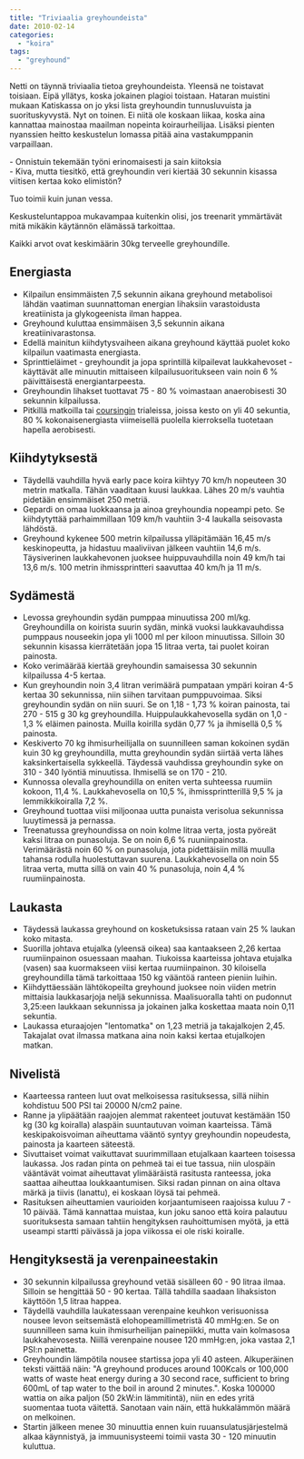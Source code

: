 ```yaml
---
title: "Triviaalia greyhoundeista"
date: 2010-02-14
categories: 
  - "koira"
tags: 
  - "greyhound"
---
```


Netti on täynnä triviaalia tietoa greyhoundeista. Yleensä ne toistavat toisiaan. Eipä yllätys, koska jokainen plagioi toistaan. Hataran muistini mukaan Katiskassa on jo yksi lista greyhoundin tunnusluvuista ja suorituskyvystä. Nyt on toinen. Ei niitä ole koskaan liikaa, koska aina kannattaa mainostaa maailman nopeinta koiraurheilijaa. Lisäksi pienten nyanssien heitto keskustelun lomassa pitää aina vastakumppanin varpaillaan.

<!--more-->  
\- Onnistuin tekemään työni erinomaisesti ja sain kiitoksia  
\- Kiva, mutta tiesitkö, että greyhoundin veri kiertää 30 sekunnin kisassa viitisen kertaa koko elimistön?

Tuo toimii kuin junan vessa.

Keskusteluntappoa mukavampaa kuitenkin olisi, jos treenarit ymmärtävät mitä mikäkin käytännön elämässä tarkoittaa.

Kaikki arvot ovat keskimäärin 30kg terveelle greyhoundille.

## Energiasta

- Kilpailun ensimmäisten 7,5 sekunnin aikana greyhound metabolisoi lähdän vaatiman suunnattoman energian lihaksiin varastoidusta kreatiinista ja glykogeenista ilman happea.
- Greyhound kuluttaa ensimmäisen 3,5 sekunnin aikana kreatiinivarastonsa.
- Edellä mainitun kiihdytysvaiheen aikana greyhound käyttää puolet koko kilpailun vaatimasta energiasta.
- Sprinttieläimet - greyhoundit ja jopa sprintillä kilpailevat laukkahevoset - käyttävät alle minuutin mittaiseen kilpailusuoritukseen vain noin 6 % päivittäisestä energiantarpeesta.
- Greyhoundin lihakset tuottavat 75 - 80 % voimastaan anaerobisesti 30 sekunnin kilpailussa.
- Pitkillä matkoilla tai [coursingin](https://www.katiska.eu/koirakilpailut/muut-kilpailut/coursing/) trialeissa, joissa kesto on yli 40 sekuntia, 80 % kokonaisenergiasta viimeisellä puolella kierroksella tuotetaan hapella aerobisesti.

## Kiihdytyksestä

- Täydellä vauhdilla hyvä early pace koira kiihtyy 70 km/h nopeuteen 30 metrin matkalla. Tähän vaaditaan kuusi laukkaa. Lähes 20 m/s vauhtia pidetään ensimmäiset 250 metriä.
- Gepardi on omaa luokkaansa ja ainoa greyhoundia nopeampi peto. Se kiihdytyttää parhaimmillaan 109 km/h vauhtiin 3-4 laukalla seisovasta lähdöstä.
- Greyhound kykenee 500 metrin kilpailussa ylläpitämään 16,45 m/s keskinopeutta, ja hidastuu maaliviivan jälkeen vauhtiin 14,6 m/s. Täysiverinen laukkahevonen juoksee huippuvauhdilla noin 49 km/h tai 13,6 m/s. 100 metrin ihmissprintteri saavuttaa 40 km/h ja 11 m/s.

## Sydämestä

- Levossa greyhoundin sydän pumppaa minuutissa 200 ml/kg. Greyhoundilla on koirista suurin sydän, minkä vuoksi laukkavauhdissa pumppaus nouseekin jopa yli 1000 ml per kiloon minuutissa. Silloin 30 sekunnin kisassa kierrätetään jopa 15 litraa verta, tai puolet koiran painosta.
- Koko verimäärää kiertää greyhoundin samaisessa 30 sekunnin kilpailussa 4-5 kertaa.
- Kun greyhoundin noin 3,4 litran verimäärä pumpataan ympäri koiran 4-5 kertaa 30 sekunnissa, niin siihen tarvitaan pumppuvoimaa. Siksi greyhoundin sydän on niin suuri. Se on 1,18 - 1,73 % koiran painosta, tai 270 - 515 g 30 kg greyhoundilla. Huippulaukkahevosella sydän on 1,0 - 1,3 % eläimen painosta. Muilla koirilla sydän 0,77 % ja ihmisellä 0,5 % painosta.
- Keskiverto 70 kg ihmisurheilijalla on suunnilleen saman kokoinen sydän kuin 30 kg greyhoundilla, mutta greyhoundin sydän siirtää verta lähes kaksinkertaisella sykkeellä. Täydessä vauhdissa greyhoundin syke on 310 - 340 lyöntiä minuutissa. Ihmisellä se on 170 - 210.
- Kunnossa olevalla greyhoundilla on eniten verta suhteessa ruumiin kokoon, 11,4 %. Laukkahevosella on 10,5 %, ihmissprintterillä 9,5 % ja lemmikkikoiralla 7,2 %.
- Greyhound tuottaa viisi miljoonaa uutta punaista verisolua sekunnissa luuytimessä ja pernassa.
- Treenatussa greyhoundissa on noin kolme litraa verta, josta pyöreät kaksi litraa on punasoluja. Se on noin 6,6 % ruuniinpainosta. Verimäärästä noin 60 % on punasoluja, jota pidettäisiin millä muulla tahansa rodulla huolestuttavan suurena. Laukkahevosella on noin 55 litraa verta, mutta sillä on vain 40 % punasoluja, noin 4,4 % ruumiinpainosta.

## Laukasta

- Täydessä laukassa greyhound on kosketuksissa rataan vain 25 % laukan koko mitasta.
- Suorilla johtava etujalka (yleensä oikea) saa kantaakseen 2,26 kertaa ruumiinpainon osuessaan maahan. Tiukoissa kaarteissa johtava etujalka (vasen) saa kuormakseen viisi kertaa ruumiinpainon. 30 kiloisella greyhoundilla tämä tarkoittaaa 150 kg vääntöä ranteen pieniin luihin.
- Kiihdyttäessään lähtökopeilta greyhound juoksee noin viiden metrin mittaisia laukkasarjoja neljä sekunnissa. Maalisuoralla tahti on pudonnut 3,25:een laukkaan sekunnissa ja jokainen jalka koskettaa maata noin 0,11 sekuntia.
- Laukassa eturaajojen "lentomatka" on 1,23 metriä ja takajalkojen 2,45. Takajalat ovat ilmassa matkana aina noin kaksi kertaa etujalkojen matkan.

## Nivelistä

- Kaarteessa ranteen luut ovat melkoisessa rasituksessa, sillä niihin kohdistuu 500 PSI tai 20000 N/cm2 paine.
- Ranne ja ylipäätään raajojen alemmat rakenteet joutuvat kestämään 150 kg (30 kg koiralla) alaspäin suuntautuvan voiman kaarteissa. Tämä keskipakoisvoiman aiheuttama vääntö syntyy greyhoundin nopeudesta, painosta ja kaarteen säteestä.
- Sivuttaiset voimat vaikuttavat suurimmillaan etujalkaan kaarteen toisessa laukassa. Jos radan pinta on pehmeä tai ei tue tassua, niin ulospäin vääntävät voimat aiheuttavat ylimääräistä rasitusta ranteessa, joka saattaa aiheuttaa loukkaantumisen. Siksi radan pinnan on aina oltava märkä ja tiivis (lanattu), ei koskaan löysä tai pehmeä.
- Rasituksen aiheuttamien vaurioiden korjaantumiseen raajoissa kuluu 7 - 10 päivää. Tämä kannattaa muistaa, kun joku sanoo että koira palautuu suorituksesta samaan tahtiin hengityksen rauhoittumisen myötä, ja että useampi startti päivässä ja jopa viikossa ei ole riski koiralle.

## Hengityksestä ja verenpaineestakin

- 30 sekunnin kilpailussa greyhound vetää sisälleen 60 - 90 litraa ilmaa. Silloin se hengittää 50 - 90 kertaa. Tällä tahdilla saadaan lihaksiston käyttöön 1,5 litraa happea.
- Täydellä vauhdilla laukatessaan verenpaine keuhkon verisuonissa nousee levon seitsemästä elohopeamillimetristä 40 mmHg:en. Se on suunnilleen sama kuin ihmisurheilijan painepiikki, mutta vain kolmasosa laukkahevosesta. Niillä verenpaine nousee 120 mmHg:en, joka vastaa 2,1 PSI:n painetta.
- Greyhoundin lämpötila nousee startissa jopa yli 40 asteen. Alkuperäinen teksti väittää näin: "A greyhound produces around 100Kcals or 100,000 watts of waste heat energy during a 30 second race, sufficient to bring 600mL of tap water to the boil in around 2 minutes.". Koska 100000 wattia on aika paljon (50 2kW:in lämmitintä), niin en edes yritä suomentaa tuota väitettä. Sanotaan vain näin, että hukkalämmön määrä on melkoinen.
- Startin jälkeen menee 30 minuuttia ennen kuin ruuansulatusjärjestelmä alkaa käynnistyä, ja immuunisysteemi toimii vasta 30 - 120 minuutin kuluttua.
